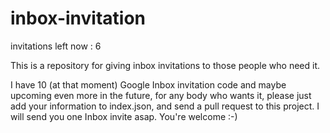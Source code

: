 inbox-invitation
================

invitations left now : 6

This is a repository for giving inbox invitations to those people who need it.

I have 10 (at that moment) Google Inbox invitation code and maybe upcoming even more in the future, for any body who wants it, please just add your information to index.json, and send a pull request to this project. I will send you one Inbox invite asap. You're welcome :-)
